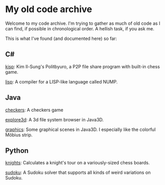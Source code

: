 # My old code archive

Welcome to my code archive. I'm trying to gather as much 
of old code as I can find, if possible in chronological 
order. A hellish task, if you ask me.

This is what I've found (and documented here) so far:

## C# ##

[kisp][ck]: Kim Il-Sung's Politbyuro, a P2P file share program with built-in chess game.

[lisp][cl]: A compiler for a LISP-like language called NUMP.

## Java ##

[checkers][jc]: A checkers game

[explore3d][je]: A 3d file system browser in Java3D. 

[graphics][jg]: Some graphical scenes in Java3D. I especially like the colorful Möbius strip.

## Python ##

[knights][pk]: Calculates a knight's tour on a variously-sized chess boards.

[sudoku][ps]: A Sudoku solver that supports all kinds of weird variations on Sudoku.

[ck]: https://github.com/JoostMolenaar/code/tree/master/csharp/kisp
[cl]: https://github.com/JoostMolenaar/code/tree/master/delphi/lisp
[jc]: https://github.com/JoostMolenaar/code/tree/master/java/checkers
[je]: https://github.com/JoostMolenaar/code/tree/master/java/explore3d
[jg]: https://github.com/JoostMolenaar/code/tree/master/java/graphics
[pk]: https://github.com/JoostMolenaar/code/tree/master/python/knights
[ps]: https://github.com/JoostMolenaar/code/tree/master/python/sudoku
